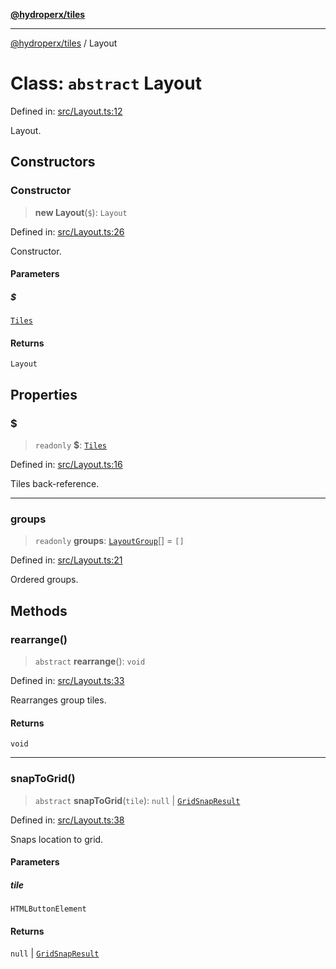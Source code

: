 [**@hydroperx/tiles**](../README.md)

***

[@hydroperx/tiles](../globals.md) / Layout

# Class: `abstract` Layout

Defined in: [src/Layout.ts:12](https://github.com/hydroperx/tiles.js/blob/e7df361dc5db8534367a3ce46e0ae3185d9045cd/src/Layout.ts#L12)

Layout.

## Constructors

### Constructor

> **new Layout**(`$`): `Layout`

Defined in: [src/Layout.ts:26](https://github.com/hydroperx/tiles.js/blob/e7df361dc5db8534367a3ce46e0ae3185d9045cd/src/Layout.ts#L26)

Constructor.

#### Parameters

##### $

[`Tiles`](Tiles.md)

#### Returns

`Layout`

## Properties

### $

> `readonly` **$**: [`Tiles`](Tiles.md)

Defined in: [src/Layout.ts:16](https://github.com/hydroperx/tiles.js/blob/e7df361dc5db8534367a3ce46e0ae3185d9045cd/src/Layout.ts#L16)

Tiles back-reference.

***

### groups

> `readonly` **groups**: [`LayoutGroup`](LayoutGroup.md)[] = `[]`

Defined in: [src/Layout.ts:21](https://github.com/hydroperx/tiles.js/blob/e7df361dc5db8534367a3ce46e0ae3185d9045cd/src/Layout.ts#L21)

Ordered groups.

## Methods

### rearrange()

> `abstract` **rearrange**(): `void`

Defined in: [src/Layout.ts:33](https://github.com/hydroperx/tiles.js/blob/e7df361dc5db8534367a3ce46e0ae3185d9045cd/src/Layout.ts#L33)

Rearranges group tiles.

#### Returns

`void`

***

### snapToGrid()

> `abstract` **snapToGrid**(`tile`): `null` \| [`GridSnapResult`](../type-aliases/GridSnapResult.md)

Defined in: [src/Layout.ts:38](https://github.com/hydroperx/tiles.js/blob/e7df361dc5db8534367a3ce46e0ae3185d9045cd/src/Layout.ts#L38)

Snaps location to grid.

#### Parameters

##### tile

`HTMLButtonElement`

#### Returns

`null` \| [`GridSnapResult`](../type-aliases/GridSnapResult.md)
